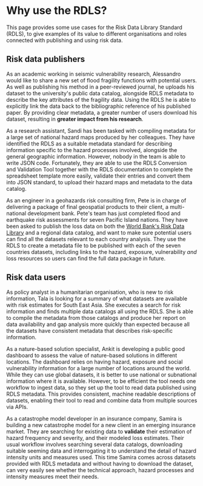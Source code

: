 # Why use the RDLS?

This page provides some use cases for the Risk Data Library Standard (RDLS), to give examples of its value to different organisations and roles connected with publishing and using risk data.

## Risk data publishers

As an academic working in seismic vulnerability research, Alessandro would like to share a new set of flood fragility functions with potential users. As well as publishing his method in a peer-reviewed journal, he uploads his dataset to the university's public data catalog, alongside RDLS metadata to describe the key attributes of the fragility data. Using the RDLS he is able to explicitly link the data back to the bibliographic reference of his published paper. By providing clear metadata, a greater number of users download his dataset, resulting in **greater impact from his research**.

As a research assistant, Sandi has been tasked with compiling metadata for a large set of national hazard maps produced by her colleagues. They have identified the RDLS as a suitable metadata standard for describing information specific to the hazard processes involved, alongside the general geographic information. However, nobody in the team is able to write JSON code. Fortunately, they are able to use the RDLS Conversion and Validation Tool together with the RDLS documentation to complete the spreadsheet template more easily, validate their entries and convert them into JSON standard, to upload their hazard maps and metadata to the data catalog.

As an engineer in a geohazards risk consulting firm, Pete is in charge of delivering a package of final geospatial products to their client, a multi-national development bank. Pete's team has just completed flood and earthquake risk assessments for seven Pacific Island nations. They have been asked to publish the loss data on both the [World Bank's Risk Data Library](https://datacatalog.worldbank.org/search/collections/rdl) and a regional data catalog, and want to make sure potential users can find all the datasets relevant to each country analysis. They use the RDLS to create a metadata file to be published with each of the seven countries datasets, including links to the hazard, exposure, vulnerability _and_ loss resources so users can find the full data package in future.

## Risk data users

As policy analyst in a humanitarian organisation, who is new to risk information, Tala is looking for a summary of what datasets are available with risk estimates for South East Asia. She executes a search for risk information and finds multiple data catalogs all using the RDLS. She is able to compile the metadata from those catalogs and produce her report on data availability and gap analysis more quickly than expected because all the datasets have consistent metadata that describes risk-specific information.

As a nature-based solution specialist, Ankit is developing a public good dashboard to assess the value of nature-based solutions in different locations. The dashboard relies on having hazard, exposure and social vulnerability information for a large number of locations around the world. While they can use global datasets, it is better to use national or subnational information where it is available. However, to be efficient the tool needs one workflow to ingest data, so they set up the tool to read data published using RDLS metadata. This provides consistent, machine readable descriptions of datasets, enabling their tool to read and combine data from multiple sources via APIs.

As a catastrophe model developer in an insurance company, Samira is building a new catastrophe model for a new client in an emerging insurance market. They are searching for existing data to **validate** their estimation of hazard frequency and severity, and their modeled loss estimates. Their usual workflow involves searching several data catalogs, downloading suitable seeming data and interrogating it to understand the detail of hazard intensity units and measures used. This time Samira comes across datasets provided with RDLS metadata and without having to download the dataset, can very easily see whether the technical approach, hazard processes and intensity measures meet their needs.
